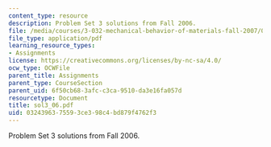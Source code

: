 ```yaml
---
content_type: resource
description: Problem Set 3 solutions from Fall 2006.
file: /media/courses/3-032-mechanical-behavior-of-materials-fall-2007/0324396375593ce398c4bd879f4762f3_sol3_06.pdf
file_type: application/pdf
learning_resource_types:
- Assignments
license: https://creativecommons.org/licenses/by-nc-sa/4.0/
ocw_type: OCWFile
parent_title: Assignments
parent_type: CourseSection
parent_uid: 6f50cb68-3afc-c3ca-9510-da3e16fa057d
resourcetype: Document
title: sol3_06.pdf
uid: 03243963-7559-3ce3-98c4-bd879f4762f3
---
```

Problem Set 3 solutions from Fall 2006.